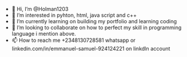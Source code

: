 - 👋 Hi, I’m @Holman1203
- 👀 I’m interested in pyhton, html, java script and c++
- 🌱 I’m currently learning on building my portfolio and learning coding
- 💞️ I’m looking to collaborate on how to perfect my skill in programming language i mention above.
- 📫 How to reach me +2348130728581 whatsapp or linkedin.com/in/emmanuel-samuel-924124221 on linkdln account

<!---
Holman1203/Holman1203 is a ✨ special ✨ repository because its `README.md` (this file) appears on your GitHub profile.
You can click the Preview link to take a look at your changes.
--->
